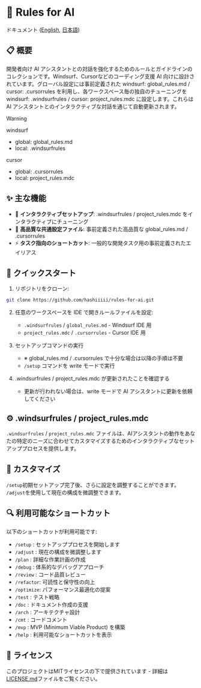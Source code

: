 # 🤖 Rules for AI

ドキュメント ([English](https://github.com/hashiiiii/rules-for-ai/blob/main/README.md), [日本語](https://github.com/hashiiiii/rules-for-ai/blob/main/README_JA.md))

## 📋 概要

開発者向け AI アシスタントとの対話を強化するためのルールとガイドラインのコレクションです。Windsurf、Cursorなどのコーディング支援 AI 向けに設計されています。グローバル設定には事前定義された windsurf: global_rules.md / cursor: .cursorrules を利用し、各ワークスペース毎の独自のチューニングを windsurf: .windsurfrules / cursor: project_rules.mdc に設定します。これらは AI アシスタントとのインタラクティブな対話を通じて自動更新されます。

> [!WARNING]
>
> windsurf
> - global: global_rules.md
> - local: .windsurfrules
>
> cursor
> - global: .cursorrules
> - local: project_rules.mdc
>

## ✨ 主な機能

- 🔄 **インタラクティブセットアップ**: .windsurfrules / project_rules.mdc をインタラクティブにチューニング
- 📝 **高品質な共通設定ファイル**: 事前定義された高品質な global_rules.md / .cursorrules
- ⚡ **タスク指向のショートカット**: 一般的な開発タスク用の事前定義されたエイリアス

## 🚀 クイックスタート

1. リポジトリをクローン:
```bash
git clone https://github.com/hashiiiii/rules-for-ai.git
```

2. 任意のワークスペースを IDE で開きルールファイルを設定:
   - `.windsurfrules` / `global_rules.md` - Windsurf IDE 用
   - `project_rules.mdc` / `.cursorrules` - Cursor IDE 用
   
3. セットアップコマンドの実行
   - ※ global_rules.md / .cursorrules で十分な場合は以降の手順は不要
   - `/setup` コマンドを write モードで実行

4. .windsurfrules / project_rules.mdc が更新されたことを確認する
   - 更新が行われない場合は、write モードで AI アシスタントに更新を依頼してください

## ⚙️ .windsurfrules / project_rules.mdc

`.windsurfrules` / `project_rules.mdc` ファイルは、AIアシスタントの動作をあなたの特定のニーズに合わせてカスタマイズするためのインタラクティブなセットアッププロセスを提供します。

## 🔧 カスタマイズ

`/setup`初期セットアップ完了後、さらに設定を調整することができます。
`/adjust`を使用して現在の構成を微調整できます。

## 🔍 利用可能なショートカット

以下のショートカットが利用可能です:

- `/setup`   : セットアッププロセスを開始します
- `/adjust`  : 現在の構成を微調整します
- `/plan`    : 詳細な作業計画の作成
- `/debug`   : 体系的なデバッグアプローチ
- `/review`  : コード品質レビュー
- `/refactor`: 可読性と保守性の向上
- `/optimize`: パフォーマンス最適化の提案
- `/test`    : テスト戦略
- `/doc`     : ドキュメント作成の支援
- `/arch`    : アーキテクチャ設計
- `/cmt`     : コードコメント
- `/mvp`     : MVP (Minimum Viable Product) を構築
- `/help`    : 利用可能なショートカットを表示

## 📄 ライセンス

このプロジェクトはMITライセンスの下で提供されています - 詳細は[LICENSE.md](LICENSE.md)ファイルをご覧ください。
